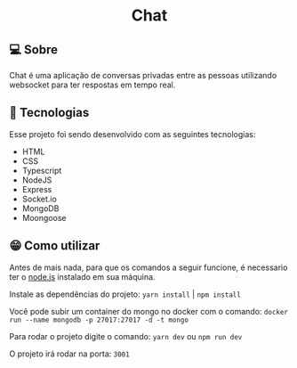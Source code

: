 <h1 align="center">
    Chat
</h1>

## 💻 Sobre

Chat é uma aplicação de conversas privadas entre as pessoas utilizando websocket para ter respostas em tempo real.

## 🚀 Tecnologias

Esse projeto foi sendo desenvolvido com as seguintes tecnologias:

- HTML
- CSS
- Typescript
- NodeJS
- Express
- Socket.io
- MongoDB
- Moongoose


## 😁 Como utilizar

Antes de mais nada, para que os comandos a seguir funcione, é necessario ter o <a href='https://nodejs.org/en/' target='_blank'>node.js</a> instalado em sua máquina.

Instale as dependências do projeto: `yarn install` | `npm install`

Você pode subir um container do mongo no docker com o comando: `docker run --name mongodb -p 27017:27017 -d -t mongo`

Para rodar o projeto digite o comando: `yarn dev` ou `npm run dev`

O projeto irá rodar na porta: `3001`

